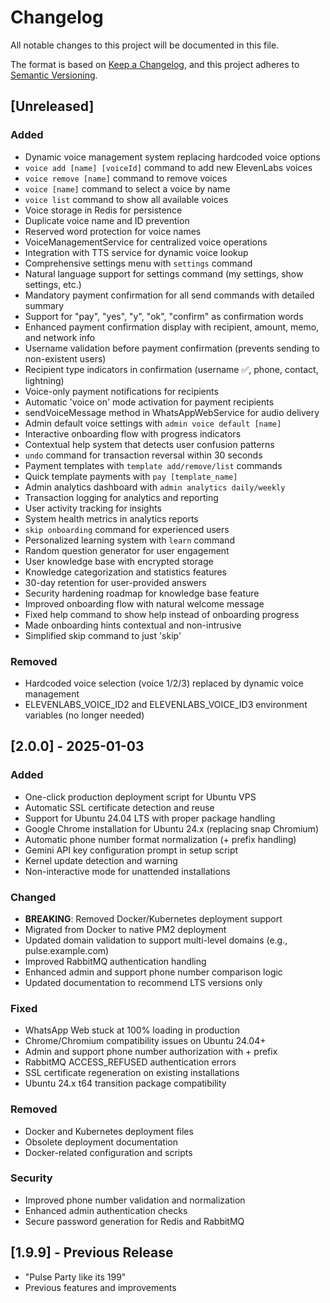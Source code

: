 # Changelog

All notable changes to this project will be documented in this file.

The format is based on [Keep a Changelog](https://keepachangelog.com/en/1.0.0/),
and this project adheres to [Semantic Versioning](https://semver.org/spec/v2.0.0.html).

## [Unreleased]

### Added
- Dynamic voice management system replacing hardcoded voice options
- `voice add [name] [voiceId]` command to add new ElevenLabs voices
- `voice remove [name]` command to remove voices
- `voice [name]` command to select a voice by name
- `voice list` command to show all available voices
- Voice storage in Redis for persistence
- Duplicate voice name and ID prevention
- Reserved word protection for voice names
- VoiceManagementService for centralized voice operations
- Integration with TTS service for dynamic voice lookup
- Comprehensive settings menu with `settings` command
- Natural language support for settings command (my settings, show settings, etc.)
- Mandatory payment confirmation for all send commands with detailed summary
- Support for "pay", "yes", "y", "ok", "confirm" as confirmation words
- Enhanced payment confirmation display with recipient, amount, memo, and network info
- Username validation before payment confirmation (prevents sending to non-existent users)
- Recipient type indicators in confirmation (username ✅, phone, contact, lightning)
- Voice-only payment notifications for recipients
- Automatic 'voice on' mode activation for payment recipients
- sendVoiceMessage method in WhatsAppWebService for audio delivery
- Admin default voice settings with `admin voice default [name]`
- Interactive onboarding flow with progress indicators
- Contextual help system that detects user confusion patterns
- `undo` command for transaction reversal within 30 seconds
- Payment templates with `template add/remove/list` commands
- Quick template payments with `pay [template_name]`
- Admin analytics dashboard with `admin analytics daily/weekly`
- Transaction logging for analytics and reporting
- User activity tracking for insights
- System health metrics in analytics reports
- `skip onboarding` command for experienced users
- Personalized learning system with `learn` command
- Random question generator for user engagement
- User knowledge base with encrypted storage
- Knowledge categorization and statistics features
- 30-day retention for user-provided answers
- Security hardening roadmap for knowledge base feature
- Improved onboarding flow with natural welcome message
- Fixed help command to show help instead of onboarding progress
- Made onboarding hints contextual and non-intrusive
- Simplified skip command to just 'skip'

### Removed
- Hardcoded voice selection (voice 1/2/3) replaced by dynamic voice management
- ELEVENLABS_VOICE_ID2 and ELEVENLABS_VOICE_ID3 environment variables (no longer needed)

## [2.0.0] - 2025-01-03

### Added
- One-click production deployment script for Ubuntu VPS
- Automatic SSL certificate detection and reuse
- Support for Ubuntu 24.04 LTS with proper package handling
- Google Chrome installation for Ubuntu 24.x (replacing snap Chromium)
- Automatic phone number format normalization (+ prefix handling)
- Gemini API key configuration prompt in setup script
- Kernel update detection and warning
- Non-interactive mode for unattended installations

### Changed
- **BREAKING**: Removed Docker/Kubernetes deployment support
- Migrated from Docker to native PM2 deployment
- Updated domain validation to support multi-level domains (e.g., pulse.example.com)
- Improved RabbitMQ authentication handling
- Enhanced admin and support phone number comparison logic
- Updated documentation to recommend LTS versions only

### Fixed
- WhatsApp Web stuck at 100% loading in production
- Chrome/Chromium compatibility issues on Ubuntu 24.04+
- Admin and support phone number authorization with + prefix
- RabbitMQ ACCESS_REFUSED authentication errors
- SSL certificate regeneration on existing installations
- Ubuntu 24.x t64 transition package compatibility

### Removed
- Docker and Kubernetes deployment files
- Obsolete deployment documentation
- Docker-related configuration and scripts

### Security
- Improved phone number validation and normalization
- Enhanced admin authentication checks
- Secure password generation for Redis and RabbitMQ

## [1.9.9] - Previous Release
- "Pulse Party like its 199"
- Previous features and improvements